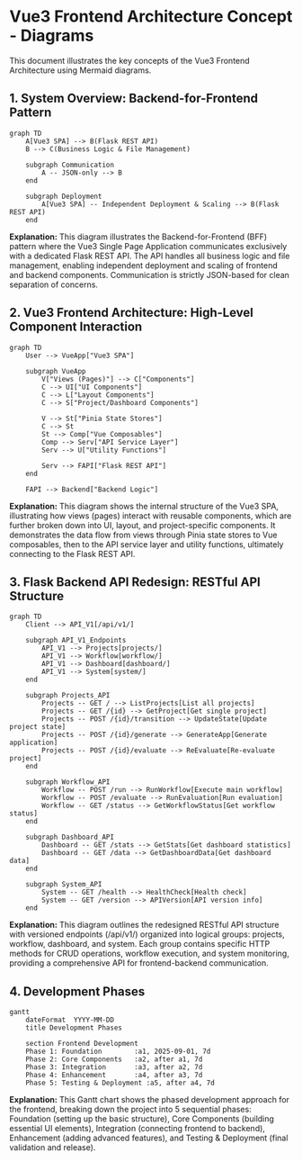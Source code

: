 # Vue3 Frontend Architecture Concept - Diagrams

This document illustrates the key concepts of the Vue3 Frontend Architecture using Mermaid diagrams.

## 1. System Overview: Backend-for-Frontend Pattern

```mermaid
graph TD
    A[Vue3 SPA] --> B(Flask REST API)
    B --> C(Business Logic & File Management)

    subgraph Communication
        A -- JSON-only --> B
    end

    subgraph Deployment
        A[Vue3 SPA] -- Independent Deployment & Scaling --> B(Flask REST API)
    end
```

**Explanation:** This diagram illustrates the Backend-for-Frontend (BFF) pattern where the Vue3 Single Page Application communicates exclusively with a dedicated Flask REST API. The API handles all business logic and file management, enabling independent deployment and scaling of frontend and backend components. Communication is strictly JSON-based for clean separation of concerns.

## 2. Vue3 Frontend Architecture: High-Level Component Interaction

```mermaid
graph TD
    User --> VueApp["Vue3 SPA"]

    subgraph VueApp
        V["Views (Pages)"] --> C["Components"]
        C --> UI["UI Components"]
        C --> L["Layout Components"]
        C --> S["Project/Dashboard Components"]

        V --> St["Pinia State Stores"]
        C --> St
        St --> Comp["Vue Composables"]
        Comp --> Serv["API Service Layer"]
        Serv --> U["Utility Functions"]

        Serv --> FAPI["Flask REST API"]
    end

    FAPI --> Backend["Backend Logic"]
```

**Explanation:** This diagram shows the internal structure of the Vue3 SPA, illustrating how views (pages) interact with reusable components, which are further broken down into UI, layout, and project-specific components. It demonstrates the data flow from views through Pinia state stores to Vue composables, then to the API service layer and utility functions, ultimately connecting to the Flask REST API.

## 3. Flask Backend API Redesign: RESTful API Structure

```mermaid
graph TD
    Client --> API_V1[/api/v1/]

    subgraph API_V1_Endpoints
        API_V1 --> Projects[projects/]
        API_V1 --> Workflow[workflow/]
        API_V1 --> Dashboard[dashboard/]
        API_V1 --> System[system/]
    end

    subgraph Projects_API
        Projects -- GET / --> ListProjects[List all projects]
        Projects -- GET /{id} --> GetProject[Get single project]
        Projects -- POST /{id}/transition --> UpdateState[Update project state]
        Projects -- POST /{id}/generate --> GenerateApp[Generate application]
        Projects -- POST /{id}/evaluate --> ReEvaluate[Re-evaluate project]
    end

    subgraph Workflow_API
        Workflow -- POST /run --> RunWorkflow[Execute main workflow]
        Workflow -- POST /evaluate --> RunEvaluation[Run evaluation]
        Workflow -- GET /status --> GetWorkflowStatus[Get workflow status]
    end

    subgraph Dashboard_API
        Dashboard -- GET /stats --> GetStats[Get dashboard statistics]
        Dashboard -- GET /data --> GetDashboardData[Get dashboard data]
    end

    subgraph System_API
        System -- GET /health --> HealthCheck[Health check]
        System -- GET /version --> APIVersion[API version info]
    end
```

**Explanation:** This diagram outlines the redesigned RESTful API structure with versioned endpoints (/api/v1/) organized into logical groups: projects, workflow, dashboard, and system. Each group contains specific HTTP methods for CRUD operations, workflow execution, and system monitoring, providing a comprehensive API for frontend-backend communication.

## 4. Development Phases

```mermaid
gantt
    dateFormat  YYYY-MM-DD
    title Development Phases

    section Frontend Development
    Phase 1: Foundation        :a1, 2025-09-01, 7d
    Phase 2: Core Components   :a2, after a1, 7d
    Phase 3: Integration       :a3, after a2, 7d
    Phase 4: Enhancement       :a4, after a3, 7d
    Phase 5: Testing & Deployment :a5, after a4, 7d
```

**Explanation:** This Gantt chart shows the phased development approach for the frontend, breaking down the project into 5 sequential phases: Foundation (setting up the basic structure), Core Components (building essential UI elements), Integration (connecting frontend to backend), Enhancement (adding advanced features), and Testing & Deployment (final validation and release).
